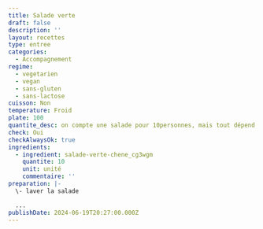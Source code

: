```yaml
---
title: Salade verte
draft: false
description: ''
layout: recettes
type: entree
categories:
  - Accompagnement
regime:
  - vegetarien
  - vegan
  - sans-gluten
  - sans-lactose
cuisson: Non
temperature: Froid
plate: 100
quantite_desc: on compte une salade pour 10personnes, mais tout dépend de sa taille. La taille de référence est plutôt celle que l'on trouve basiquement au supermarché
check: Oui
checkAlwaysOk: true
ingredients:
  - ingredient: salade-verte-chene_cg3wgm
    quantite: 10
    unit: unité
    commentaire: ''
preparation: |-
  \- laver la salade

  ...
publishDate: 2024-06-19T20:27:00.000Z
---
```

